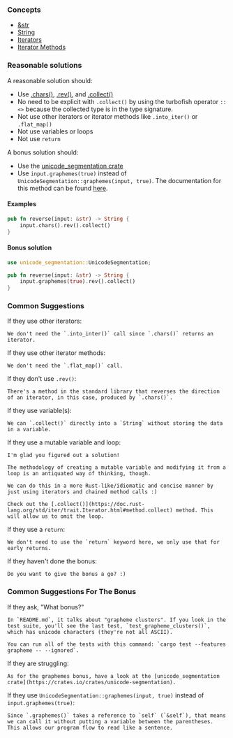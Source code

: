 ### Concepts

- [&str](https://doc.rust-lang.org/std/primitive.str.html)
- [String](https://doc.rust-lang.org/std/string/struct.String.html)
- [Iterators](https://doc.rust-lang.org/std/iter/trait.Iterator.html)
- [Iterator Methods](https://doc.rust-lang.org/std/iter/trait.Iterator.html#provided-methods)

### Reasonable solutions

A reasonable solution should:

- Use [.chars()](https://doc.rust-lang.org/std/primitive.str.html#method.chars),
[.rev()](https://doc.rust-lang.org/std/iter/trait.Iterator.html#method.rev), and
[.collect()](https://doc.rust-lang.org/std/iter/trait.Iterator.html#method.collect)
- No need to be explicit with `.collect()` by using the turbofish operator `::<>` because the collected type is in the type signature.
- Not use other iterators or iterator methods like `.into_iter()` or
`.flat_map()`
- Not use variables or loops
- Not use `return`

A bonus solution should:

- Use the [unicode_segmentation crate](https://unicode-rs.github.io/unicode-segmentation/unicode_segmentation/index.html)
- Use `input.graphemes(true)` instead of
`UnicodeSegmentation::graphemes(input, true)`.
The documentation for this method can be found [here](https://unicode-rs.github.io/unicode-segmentation/unicode_segmentation/trait.UnicodeSegmentation.html#tymethod.graphemes).

#### Examples

```rust
pub fn reverse(input: &str) -> String {
    input.chars().rev().collect()
}
```

#### Bonus solution

```rust
use unicode_segmentation::UnicodeSegmentation;

pub fn reverse(input: &str) -> String {
    input.graphemes(true).rev().collect()
}
```

### Common Suggestions

If they use other iterators:
```
We don't need the `.into_inter()` call since `.chars()` returns an iterator.
```

If they use other iterator methods:
```
We don't need the `.flat_map()` call.
```

If they don't use `.rev()`:
```
There's a method in the standard library that reverses the direction of an iterator, in this case, produced by `.chars()`.
```

If they use variable(s):
```
We can `.collect()` directly into a `String` without storing the data in a variable.
```

If they use a mutable variable and loop:
```
I'm glad you figured out a solution!

The methodology of creating a mutable variable and modifying it from a loop is an antiquated way of thinking, though.

We can do this in a more Rust-like/idiomatic and concise manner by just using iterators and chained method calls :)

Check out the [.collect()](https://doc.rust-lang.org/std/iter/trait.Iterator.html#method.collect) method. This will allow us to omit the loop.
```

If they use a `return`:
```
We don't need to use the `return` keyword here, we only use that for early returns.
```

If they haven't done the bonus:

```
Do you want to give the bonus a go? :)
```

### Common Suggestions For The Bonus

If they ask, "What bonus?"
```
In `README.md`, it talks about "grapheme clusters". If you look in the test suite, you'll see the last test, `test_grapheme_clusters()`, which has unicode characters (they're not all ASCII).

You can run all of the tests with this command: `cargo test --features grapheme -- --ignored`.
```

If they are struggling:
```
As for the graphemes bonus, have a look at the [unicode_segmentation crate](https://crates.io/crates/unicode-segmentation).
```

If they use `UnicodeSegmentation::graphemes(input, true)` instead of `input.graphemes(true)`:

```
Since `.graphemes()` takes a reference to `self` (`&self`), that means we can call it without putting a variable between the parentheses. This allows our program flow to read like a sentence.
```
